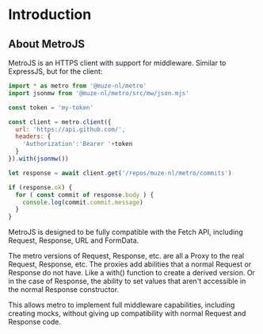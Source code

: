 # Introduction

## About MetroJS

MetroJS is an HTTPS client with support for middleware. Similar to ExpressJS, but for the client:

```javascript
import * as metro from '@muze-nl/metro'
import jsonmw from '@muze-nl/metro/src/mw/json.mjs'

const token = 'my-token'

const client = metro.client({
  url: 'https://api.github.com/',
  headers: {
    'Authorization':'Bearer '+token
  }
}).with(jsonmw())

let response = await client.get('/repos/muze-nl/metro/commits')

if (response.ok) {
  for ( const commit of response.body ) {
    console.log(commit.commit.message)
  }
}
```

MetroJS is designed to be fully compatible with the Fetch API, including Request, Response, URL and FormData.

The metro versions of Request, Response, etc. are all a Proxy to the real Request, Response, etc. The proxies add abilities that a normal Request or Response do not have. Like a with() function to create a derived version. Or in the case of Response, the ability to set values that aren't accessible in the normal Response constructor.

This allows metro to implement full middleware capabilities, including creating mocks, without giving up compatibility with normal Request and Response code.
